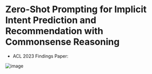 # Zero-Shot Prompting for Implicit Intent Prediction and Recommendation with Commonsense Reasoning
- ACL 2023 Findings Paper: 

![image](https://github.com/MiuLab/BotRecommender/assets/2268109/81faf741-1237-4c58-86cb-fa43eabfb18f)
